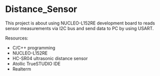 # Distance_Sensor
This project is about using NUCLEO-L152RE development board to reads sensor measurements via I2C bus and send data to PC by using USART.

Resources:
- C/C++ programming
- NUCLEO-L152RE
- HC-SR04 ultrasonic distance sensor
- Atollic TrueSTUDIO IDE
- Realterm 
